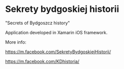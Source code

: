 # Sekrety bydgoskiej historii
"Secrets of Bydgoszcz history"

Application developed in Xamarin iOS framework.

More info:

https://m.facebook.com/SekretyBydgoskiejHistorii/

https://m.facebook.com/KDhistoria/
